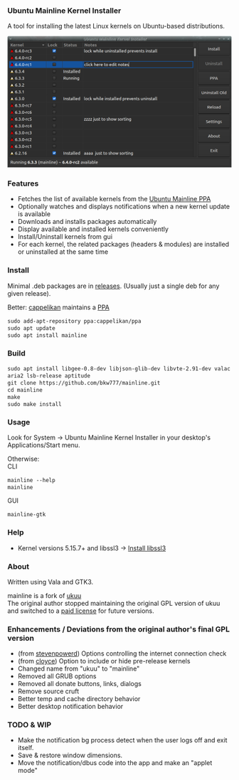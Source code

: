 ### Ubuntu Mainline Kernel Installer
A tool for installing the latest Linux kernels on Ubuntu-based distributions.

![Main window screenshot](main_window.png)

### Features
* Fetches the list of available kernels from the [Ubuntu Mainline PPA](http://kernel.ubuntu.com/~kernel-ppa/mainline/)
* Optionally watches and displays notifications when a new kernel update is available
* Downloads and installs packages automatically
* Display available and installed kernels conveniently
* Install/Uninstall kernels from gui
* For each kernel, the related packages (headers & modules) are installed or uninstalled at the same time

### Install
Minimal .deb packages are in [releases](../../releases/latest). (Usually just a single deb for any given release).

Better: [cappelikan](https://github.com/cappelikan) maintains a [PPA](https://code.launchpad.net/~cappelikan/+archive/ubuntu/ppa)
```
sudo add-apt-repository ppa:cappelikan/ppa
sudo apt update
sudo apt install mainline
```

### Build
```
sudo apt install libgee-0.8-dev libjson-glib-dev libvte-2.91-dev valac aria2 lsb-release aptitude
git clone https://github.com/bkw777/mainline.git
cd mainline
make
sudo make install
```

### Usage
Look for System -> Ubuntu Mainline Kernel Installer in your desktop's Applications/Start menu.

Otherwise:  
CLI
```
mainline --help
mainline
```
GUI
```
mainline-gtk
```

### Help
* Kernel versions 5.15.7+ and libssl3 -> [Install libssl3](../../wiki/Install-libssl3)

### About
Written using Vala and GTK3.

mainline is a fork of [ukuu](https://github.com/teejee2008/ukuu)  
The original author stopped maintaining the original GPL version of ukuu and switched to a [paid license](https://teejeetech.in/tag/ukuu/) for future versions.

### Enhancements / Deviations from the original author's final GPL version
* (from [stevenpowerd](https://github.com/stevenpowered/ukuu)) Options controlling the internet connection check
* (from [cloyce](https://github.com/cloyce/ukuu)) Option to include or hide pre-release kernels
* Changed name from "ukuu" to "mainline"
* Removed all GRUB options
* Removed all donate buttons, links, dialogs
* Remove source cruft
* Better temp and cache directory behavior
* Better desktop notification behavior

### TODO & WIP
* Make the notification bg process detect when the user logs off and exit itself.
* Save & restore window dimensions.
* Move the notification/dbus code into the app and make an "applet mode"
